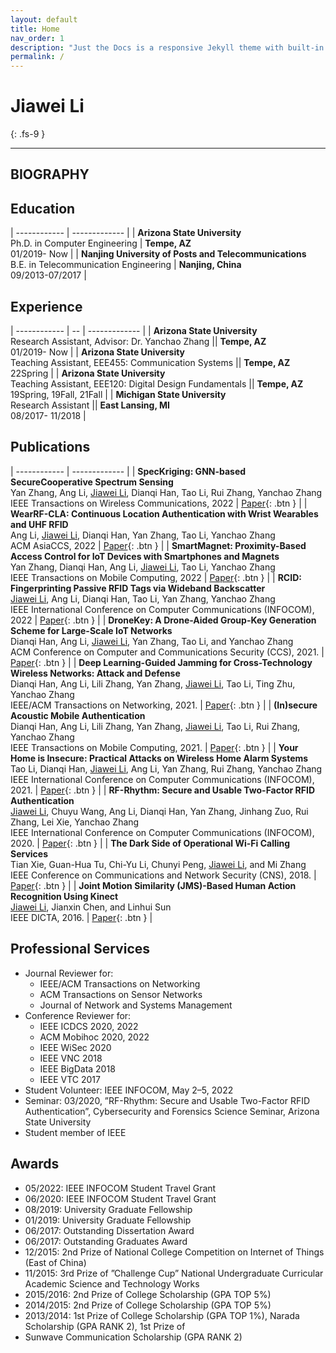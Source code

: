 ```yaml
---
layout: default
title: Home
nav_order: 1
description: "Just the Docs is a responsive Jekyll theme with built-in search that is easily customizable and hosted on GitHub Pages."
permalink: /
---
```


# Jiawei Li

{: .fs-9 }

---

## BIOGRAPHY

## Education

<style>
td, th {
   border: none!important;
}
</style>
| ------------ | ------------- |
| **Arizona State University** <br /> Ph.D. in Computer Engineering | **Tempe, AZ** <br /> 01/2019- Now |
| **Nanjing University of Posts and Telecommunications** <br /> B.E. in Telecommunication Engineering | **Nanjing, China** <br /> 09/2013-07/2017 |

## Experience

| ------------ | -- | ------------- |
| **Arizona State University** <br /> Research Assistant, Advisor: Dr. Yanchao Zhang || **Tempe, AZ** <br /> 01/2019- Now |
| **Arizona State University** <br /> Teaching Assistant, EEE455: Communication Systems || **Tempe, AZ** <br /> 22Spring |
| **Arizona State University** <br /> Teaching Assistant, EEE120: Digital Design Fundamentals || **Tempe, AZ** <br /> 19Spring, 19Fall, 21Fall |
| **Michigan State University** <br /> Research Assistant || **East Lansing, MI** <br /> 08/2017- 11/2018 |

## Publications

<style>
td, th {
   border: none!important;
}
</style>
| ------------ | ------------- |
| **SpecKriging: GNN-based SecureCooperative Spectrum Sensing**<br /> Yan Zhang, Ang Li, <u>Jiawei Li</u>, Dianqi Han, Tao Li, Rui Zhang, Yanchao Zhang<br /> IEEE Transactions on Wireless Communications, 2022 | [Paper](../docs/pdf/SpeckYan22.pdf){: .btn } |
| **WearRF-CLA: Continuous Location Authentication with Wrist Wearables and UHF RFID** <br /> Ang Li, <u>Jiawei Li</u>, Dianqi Han, Yan Zhang, Tao Li, Yanchao Zhang<br />  ACM AsiaCCS, 2022 | [Paper](http://example.com/){: .btn } |
| **SmartMagnet: Proximity-Based Access Control for IoT Devices with Smartphones and Magnets**<br /> Yan Zhang, Dianqi Han, Ang Li, <u>Jiawei Li</u>, Tao Li, Yanchao Zhang<br /> IEEE Transactions on Mobile Computing, 2022 | [Paper](http://example.com/){: .btn } |
| **RCID: Fingerprinting Passive RFID Tags via Wideband Backscatter**<br /> <u>Jiawei Li</u>, Ang Li, Dianqi Han, Tao Li, Yan Zhang, Yanchao Zhang<br /> IEEE International Conference on Computer Communications (INFOCOM), 2022 | [Paper](http://example.com/){: .btn } |
| **DroneKey: A Drone-Aided Group-Key Generation Scheme for Large-Scale IoT Networks**<br /> Dianqi Han, Ang Li, <u>Jiawei Li</u>, Yan Zhang, Tao Li, and Yanchao Zhang<br /> ACM Conference on Computer and Communications Security (CCS), 2021. | [Paper](http://example.com/){: .btn } |
| **Deep Learning-Guided Jamming for Cross-Technology Wireless Networks: Attack and Defense**<br /> Dianqi Han, Ang Li, Lili Zhang, Yan Zhang, <u>Jiawei Li</u>, Tao Li, Ting Zhu, Yanchao Zhang<br /> IEEE/ACM Transactions on Networking, 2021. | [Paper](http://example.com/){: .btn } |
| **(In)secure Acoustic Mobile Authentication**<br /> Dianqi Han, Ang Li, Lili Zhang, Yan Zhang, <u>Jiawei Li</u>, Tao Li, Rui Zhang, Yanchao Zhang<br /> IEEE Transactions on Mobile Computing, 2021. | [Paper](http://example.com/){: .btn } |
| **Your Home is Insecure: Practical Attacks on Wireless Home Alarm Systems**<br /> Tao Li, Dianqi Han, <u>Jiawei Li</u>, Ang Li, Yan Zhang, Rui Zhang, Yanchao Zhang<br /> IEEE International Conference on Computer Communications (INFOCOM), 2021. | [Paper](http://example.com/){: .btn } |
| **RF-Rhythm: Secure and Usable Two-Factor RFID Authentication**<br /> <u>Jiawei Li</u>, Chuyu Wang, Ang Li, Dianqi Han, Yan Zhang, Jinhang Zuo, Rui Zhang, Lei Xie, Yanchao Zhang<br /> IEEE International Conference on Computer Communications (INFOCOM), 2020. | [Paper](http://example.com/){: .btn } |
| **The Dark Side of Operational Wi-Fi Calling Services**<br /> Tian Xie, Guan-Hua Tu, Chi-Yu Li, Chunyi Peng, <u>Jiawei Li</u>, and Mi Zhang<br /> IEEE Conference on Communications and Network Security (CNS), 2018. | [Paper](http://example.com/){: .btn } |
| **Joint Motion Similarity (JMS)-Based Human Action Recognition Using Kinect**<br /> <u>Jiawei Li</u>, Jianxin Chen, and Linhui Sun<br /> IEEE DICTA, 2016. | [Paper](http://example.com/){: .btn } |

## Professional Services

- Journal Reviewer for:
  - IEEE/ACM Transactions on Networking
  - ACM Transactions on Sensor Networks
  - Journal of Network and Systems Management
- Conference Reviewer for:
  - IEEE ICDCS 2020, 2022
  - ACM Mobihoc 2020, 2022
  - IEEE WiSec 2020
  - IEEE VNC 2018
  - IEEE BigData 2018
  - IEEE VTC 2017
- Student Volunteer: IEEE INFOCOM, May 2–5, 2022
- Seminar: 03/2020, ”RF-Rhythm: Secure and Usable Two-Factor RFID Authentication”, Cybersecurity and Forensics Science Seminar, Arizona State University
- Student member of IEEE

## Awards

- 05/2022: IEEE INFOCOM Student Travel Grant
- 06/2020: IEEE INFOCOM Student Travel Grant
- 08/2019: University Graduate Fellowship
- 01/2019: University Graduate Fellowship
- 06/2017: Outstanding Dissertation Award
- 06/2017: Outstanding Graduates Award
- 12/2015: 2nd Prize of National College Competition on Internet of Things (East of China)
- 11/2015: 3rd Prize of ”Challenge Cup” National Undergraduate Curricular Academic Science and Technology Works
- 2015/2016: 2nd Prize of College Scholarship (GPA TOP 5%)
- 2014/2015: 2nd Prize of College Scholarship (GPA TOP 5%)
- 2013/2014: 1st Prize of College Scholarship (GPA TOP 1%), Narada Scholarship (GPA RANK 2), 1st Prize of
- Sunwave Communication Scholarship (GPA RANK 2)


<!-- <ul class="list-style-none">
{% for contributor in site.github.contributors %}
  <li class="d-inline-block mr-1">
     <a href="{{ contributor.html_url }}"><img src="{{ contributor.avatar_url }}" width="32" height="32" alt="{{ contributor.login }}"/></a>
  </li>
{% endfor %}
</ul> -->
